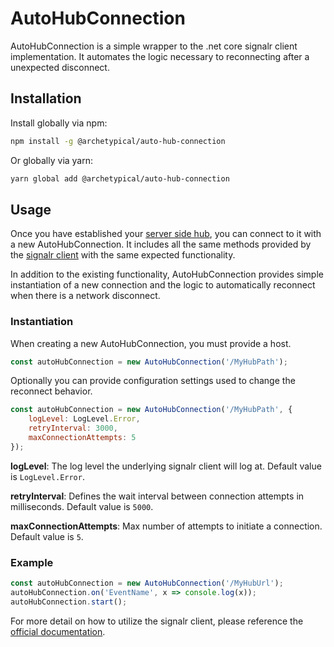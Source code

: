 # AutoHubConnection

AutoHubConnection is a simple wrapper to the .net core signalr client implementation. It automates the logic necessary to reconnecting after a unexpected disconnect.

## Installation

Install globally via npm:

```sh
npm install -g @archetypical/auto-hub-connection
```

Or globally via yarn:

```sh
yarn global add @archetypical/auto-hub-connection
```

## Usage

Once you have established your [server side hub](https://docs.microsoft.com/en-us/aspnet/core/signalr/hubs?view=aspnetcore-2.2), you can connect to it with a new AutoHubConnection. It includes all the same methods provided by the [signalr client](https://docs.microsoft.com/en-us/javascript/api/@aspnet/signalr/hubconnection?view=signalr-js-latest) with the same expected functionality.

In addition to the existing functionality, AutoHubConnection provides simple instantiation of a new connection and the logic to automatically reconnect when there is a network disconnect.

### Instantiation

When creating a new AutoHubConnection, you must provide a host.

```js
const autoHubConnection = new AutoHubConnection('/MyHubPath');
```

Optionally you can provide configuration settings used to change the reconnect behavior.

```js
const autoHubConnection = new AutoHubConnection('/MyHubPath', {
    logLevel: LogLevel.Error,
    retryInterval: 3000,
    maxConnectionAttempts: 5
});
```

**logLevel**: The log level the underlying signalr client will log at. Default value is `LogLevel.Error`.

**retryInterval**: Defines the wait interval between connection attempts in milliseconds. Default value is `5000`.

**maxConnectionAttempts**: Max number of attempts to initiate a connection. Default value is `5`.

### Example

```js
const autoHubConnection = new AutoHubConnection('/MyHubUrl');
autoHubConnection.on('EventName', x => console.log(x));
autoHubConnection.start();
```

For more detail on how to utilize the signalr client, please reference the [official documentation](https://docs.microsoft.com/en-us/javascript/api/@aspnet/signalr/hubconnection?view=signalr-js-latest).
